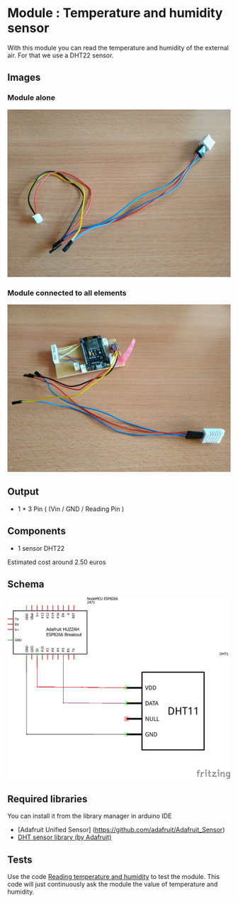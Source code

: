 # Module : Temperature and humidity sensor

With this module you can read the temperature and humidity of the external air.
For that we use a DHT22 sensor.

## Images

### Module alone

![Module](./images/module.jpg "Module")

### Module connected to all elements

![Module connected](./images/module_connected.jpg "Module connected")

## Output

- 1 * 3 Pin ( (Vin / GND / Reading Pin )

## Components

- 1 sensor DHT22

Estimated cost around 2.50 euros

## Schema

![Temperature and humidity sensor](./images/temperature-humidity_sensor_schema.png "Temperature and humidity sensor")

## Required libraries 

You can install it from the library manager in arduino IDE
- [Adafruit Unified Sensor] (https://github.com/adafruit/Adafruit_Sensor)
- [DHT sensor library (by Adafruit)](https://github.com/adafruit/DHT-sensor-library)

## Tests 

Use the code [Reading temperature and humidity](./read_temperature_humidity_sensor.ino) to test the module.
This code will just continuously ask the module the value of temperature and humidity.
